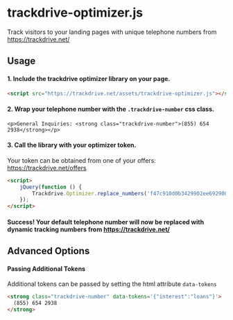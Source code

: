 # trackdrive-optimizer.js

Track visitors to your landing pages with unique telephone numbers from https://trackdrive.net/


## Usage

#### 1. Include the trackdrive optimizer library on your page.

``` html
<script src="https://trackdrive.net/assets/trackdrive-optimizer.js"></script>
```

#### 2. Wrap your telephone number with the `.trackdrive-number` css class.

```
<p>General Inquiries: <strong class="trackdrive-number">(855) 654 2938</strong></p>
```

#### 3. Call the library with your optimizer token.

Your token can be obtained from one of your offers: https://trackdrive.net/offers

``` html
<script>
    jQuery(function () {
        Trackdrive.Optimizer.replace_numbers('f47c910d0b3429902ee69290009e36a4');
    });
</script>
```

#### Success! Your default telephone number will now be replaced with dynamic tracking numbers from https://trackdrive.net/



## Advanced Options

#### Passing Additional Tokens

Additional tokens can be passed by setting the html attribute `data-tokens`


``` html
<strong class="trackdrive-number" data-tokens='{"interest":"loans"}'>
  (855) 654 2938
</strong>
```

